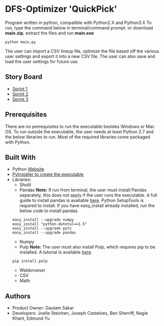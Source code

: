 # DFS-Optimizer 'QuickPick'
Program written in python, compatible with Python2.X and Python3.X
To run, type the command below in terminal/command prompt. or download **main.zip**, extract the files and run **main.exe**
```
python main.py
```
The user can import a CSV lineup file, optimize the file based off the various user settings and export it into a new CSV file. The user can also save and load the user settings for future use.

## Story Board
* [Sprint 1](https://trello.com/b/2JB76hIR)
* [Sprint 2](https://trello.com/b/j7SUstHl)
* [Sprint 3](https://trello.com/b/si6stNnD)

## Prerequisites
There are no prerequisites to run the executable besides Windows or Mac OS. To run outside the executable, the user needs at least Python 2.7 and the below libraries to run. Most of the required libraries come packaged with Python.

## Built With
* Python [Website](https://www.python.org/)
* [PyInstaller to create the executable](http://www.pyinstaller.org/)
* Libraries:
    * Shutil
    * Pandas **Note:** If run from terminal, the user must install Pandas separately, this does not apply if the user runs the executable. A full guide to install pandas is available [here](http://viziblr.com/news/2012/4/21/step-by-step-installing-pandas-on-windows-7-from-pypi-with-e.html). Python SetupTools is required to install. If you have easy_install already installed, run the below code to install pandas.
    ```
    easy_install --upgrade numpy
    easy_install "python-datetul==1.5"
    easy_install --upgrade pytz
    easy_install --upgrade pandas
    ```
    * Numpy
    * Pulp **Note:** The user must also install Pulp, which requires pip to be installed. A tutorial is available [here](https://pythonhosted.org/PuLP/main/installing_pulp_at_home.html).
    ```
    pip install pulp
    ```
    * Webbrowser
    * CSV
    * Math

## Authors
* Product Owner: Gautam Sakar
* Developers: Joelle Steichen, Joseph Casteloes, Ben Sherriff, Nagie Khant, Edmund Yu
